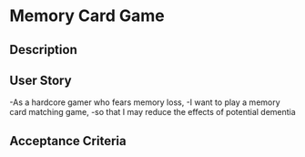 # Memory Card Game

## Description

## User Story
-As a hardcore gamer who fears memory loss,
-I want to play a memory card matching game,
-so that I may reduce the effects of potential dementia

## Acceptance Criteria